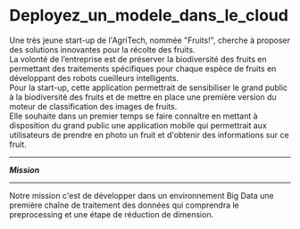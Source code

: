 # Deployez_un_modele_dans_le_cloud
Une très jeune start-up de l'AgriTech, nommée  "Fruits!", cherche à proposer des solutions innovantes pour la récolte des fruits.<br>
La volonté de l’entreprise est de préserver la biodiversité des fruits en permettant des traitements spécifiques pour chaque espèce de fruits en développant des robots cueilleurs intelligents.<br>
Pour la start-up, cette application permettrait de sensibiliser le grand public à la biodiversité des fruits et de mettre en place une première version du moteur de classification des images de fruits.<br>
Elle souhaite dans un premier temps se faire connaître en mettant à disposition du grand public une application mobile qui permettrait aux utilisateurs de prendre en photo un fruit et d'obtenir des informations sur ce fruit.<br>
****
***Mission***
****
Notre mission c'est de développer dans un environnement Big Data une première chaîne de traitement des données qui comprendra le preprocessing et une étape de réduction de dimension.
